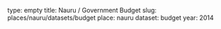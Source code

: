 type: empty
title: Nauru / Government Budget
slug: places/nauru/datasets/budget
place: nauru
dataset: budget
year: 2014
